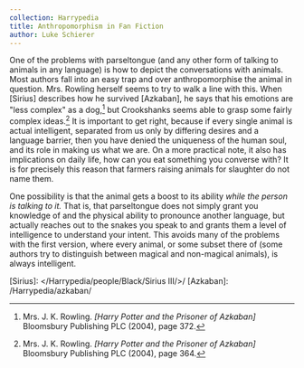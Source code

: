 ```yaml
---
collection: Harrypedia
title: Anthropomorphism in Fan Fiction
author: Luke Schierer
---
```


One of the problems with parseltongue (and any other form of talking to animals in any language) is how to depict the conversations with animals. Most authors
fall into an easy trap and over anthropomorphise the animal in question. Mrs. Rowling herself seems to try to walk a line with this. When [Sirius] describes how he survived [Azkaban], he says that his emotions are "less complex" as a dog,[^240327-4] but Crookshanks seems able to grasp some fairly complex ideas.[^240327-5] It is important to get right, because if every single animal is actual intelligent, separated from us only by differing desires and a language barrier, then you have denied the uniqueness of the human soul, and its role in making us what we are. On a more practical note, it also has implications on daily life, how can you eat something you converse with? It is for precisely this reason that farmers raising animals for slaughter do not name them.

One possibility is that the animal gets a boost to its ability _while the person is talking to it._ That is, that parseltongue does not simply grant you knowledge of and the physical ability to pronounce another language, but actually reaches out to the snakes you speak to and grants them a level of intelligence to understand your intent. This avoids many of the problems with the first version, where every animal, or some subset there of (some authors try to distinguish between magical and non-magical animals), is always intelligent.

[Sirius]: </Harrypedia/people/Black/Sirius III/>/
[Azkaban]: /Harrypedia/azkaban/

[^240327-4]:
    Mrs. J. K. Rowling.
    _[Harry Potter and the Prisoner of Azkaban]_
    Bloomsbury Publishing PLC (2004),
    page 372.

[^240327-5]:
    Mrs. J. K. Rowling.
    _[Harry Potter and the Prisoner of Azkaban]_
    Bloomsbury Publishing PLC (2004),
    page 364.
